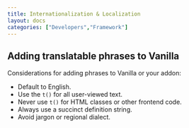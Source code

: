 ```yaml
---
title: Internationalization & Localization
layout: docs
categories: ["Developers","Framework"]
---
```


## Adding translatable phrases to Vanilla

Considerations for adding phrases to Vanilla or your addon:

* Default to English.
* Use the `t()` for all user-viewed text.
* Never use `t()` for HTML classes or other frontend code.
* Always use a succinct definition string.
* Avoid jargon or regional dialect.
